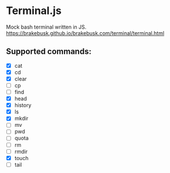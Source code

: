 # Terminal.js

Mock bash terminal written in JS.
https://brakebusk.github.io/brakebusk.com/terminal/terminal.html

## Supported commands:
- [x] cat
- [x] cd
- [x] clear
- [ ] cp
- [ ] find
- [x] head
- [x] history
- [x] ls
- [x] mkdir
- [ ] mv
- [ ] pwd
- [ ] quota
- [ ] rm
- [ ] rmdir
- [x] touch
- [ ] tail